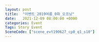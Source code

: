 ```yaml
---
layout: post
title:  "이벤트_2019여름_0화_오프닝"
date:   2021-12-09 08:00:00 +0000
categories: Event
Tags: Story Event
SceneCode: ["scene_evt190627_cp0_q1_s10"]
---
```

